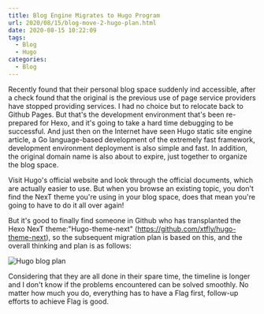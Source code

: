 ```yaml
---
title: Blog Engine Migrates to Hugo Program
url: 2020/08/15/blog-move-2-hugo-plan.html
date: 2020-08-15 10:22:09
tags:
  - Blog
  - Hugo
categories:
  - Blog
---
```


Recently found that their personal blog space suddenly ind accessible, after a check found that the original is the previous use of page service providers have stopped providing services. I had no choice but to relocate back to Github  Pages. But that's the development environment that's been re-prepared for Hexo, and it's going to take a hard time debugging to be successful. And just then on the Internet have seen Hugo static site  engine article, a Go language-based development of the extremely fast framework, development environment deployment is also simple and fast. In addition, the original domain name is also about to expire, just together to organize the blog space. 

<!--more-->

Visit Hugo's official website and look through the official documents, which are actually easier to use. But when you browse an existing topic, you don't   find the NexT theme you're using in your blog space, does that mean you're going to have to do it all over again! 

But it's good to finally find someone in Github  who has transplanted the Hexo  NexT theme:"Hugo-theme-next" (https://github.com/xtfly/hugo-theme-next), so the subsequent migration plan is based on this, and the overall thinking and plan is as follows:

![Hugo blog plan](http://siteimgs.lisenhui.cn/2020/08-15-blog-move-2-hugo-plan.png-alias)

Considering that they are all done in their spare time, the timeline is longer and I don't know if the problems encountered can be solved smoothly. No matter how much you do, everything has to have a Flag first, follow-up efforts to achieve Flag is good. 
